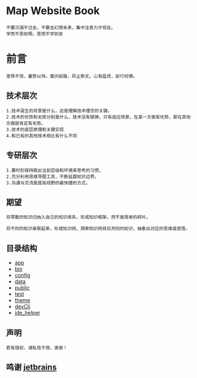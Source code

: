 # Map Website Book 
    不要沉溺于过去，不要去幻想未来，集中注意力于现在。 
    学而不思则惘，思而不学则怠

# 前言
    宠辱不惊，蓄势以待。莫问前路，风尘斯文。心有猛虎，前行何惧。
    
## 技术层次
    1.技术诞生的背景是什么，这是理解技术理念的关键。
    2.技术的优势和劣势分别是什么，技术没有银弹，只有适应场景，在某一方面有优势，那在其他方面就肯定有劣势。
    3.技术的底层原理和关键实现
    4.和已有的其他技术相比有什么不同

## 专研层次
    1.要时刻保持跳出当前层级和环境来思考的习惯。
    2.充分利用思维导图工具，不断延展知识边界。
    3.沟通与交流是提高视野的最快捷的方式。

## 期望
    将零散的知识归纳入自己的知识体系，形成知识框架，而不是简单的碎片。

    将不同的知识串联起来，形成知识网，探索知识网背后共同的知识，抽象出对应的思维或感悟。
    
## 目录结构
* [app](app) 
* [bin](bin)
* [config](config)
* [data](data)
* [public](public)
* [test](test)
* [theme](theme) 
* [devCli](devCli)
* [ide_helper](_ide_helper.php)
      
    
## 声明
    若有侵权，请私信于我，谢谢！
    
## 鸣谢 [jetbrains]( https://www.jetbrains.com/?from=php-map)      